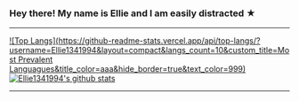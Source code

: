 ### Hey there! My name is Ellie and I am easily distracted ★         
___ 
[![Top Langs](https://github-readme-stats.vercel.app/api/top-langs/?username=Ellie1341994&layout=compact&langs_count=10&custom_title=Most Prevalent Languagues&title_color=aaa&hide_border=true&text_color=999)](https://github.com/Ellie1341994/github-readme-stats)
[![Ellie1341994's github stats](https://github-readme-stats.vercel.app/api?username=Ellie1341994&bg_color=30,e96443,904e95&title_color=fff&text_color=fff&icon_color=fff&custom_title=&show_icons=true)](https://github.com/Ellie1341994/github-readme-stats)
___   
